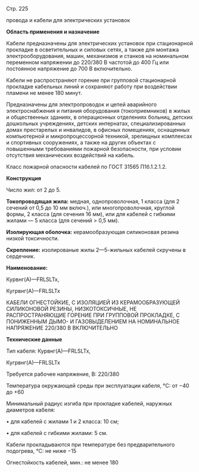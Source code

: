 Стр. 225

провода и кабели для электрических установок

**Область применения и назначение**

Кабели предназначены для электрических установок при стационарной прокладке в осветительных и силовых сетях, а также для монтажа электрооборудования, машин, механизмов и станков на номинальном переменном напряжении до 220/380 В частотой до 400 Гц или постоянное напряжение до 700 В включительно.

Кабели не распространяют горение при групповой стационарной прокладке кабельных линий и сохраняют работу при воздействии пламени не менее 180 минут.

Предназначены для электропроводок и цепей аварийного электроснабжения и питания оборудования (токоприемников) в жилых и общественных зданиях, в операционных отделениях больниц, детских дошкольных учреждениях, детских интернатах, специализированных домах престарелых и инвалидов, в офисных помещениях, оснащенных компьютерной и микропроцессорной техникой, зрелищных комплексах и спортивных сооружениях, а также на других объектах с повышенными требованиями пожарной безопасности, при условии отсутствия механических воздействий на кабель.


Класс пожарной опасности кабелей по ГОСТ 31565 П1б.1.2.1.2.

**Конструкция**

Число жил: от 2 до 5.

**Токопроводящая жила:** медная, однопроволочная, 1 класса (для 2 сечений от 0,5 до 10 мм включ.), или многопроволочная, круглой формы, 2 класса (для сечения 16 мм), или для кабелей с гибкими жилами — 5 класса (для сечений > 0,5 мм).

**Изолирующая оболочка:** керамообразующая силиконовая резина низкой токсичности.

**Скрепление:** изолированые жилы 2—5-жильных кабелей скручены в сердечник.

**Наименование:** 

Курвнг(А)—FRLSLTx,

Кугрвнг(А)—FRLSLTx

КАБЕЛИ ОГНЕСТОЙКИЕ, С ИЗОЛЯЦИЕЙ ИЗ КЕРАМООБРАЗУЮЩЕЙ СИЛИКОНОВОЙ РЕЗИНЫ, НИЗКОТОКСИЧНЫЕ, НЕ РАСПРОСТРАНЯЮЩИЕ ГОРЕНИЕ ПРИ ГРУППОВОЙ ПРОКЛАДКЕ, С ПОНИЖЕННЫМ ДЫМО- И ГАЗОВЫДЕЛЕНИЕМ НА НОМИНАЛЬНОЕ НАПРЯЖЕНИЕ 220/380 В ВКЛЮЧИТЕЛЬНО


**Технические данные**

Тип кабеля: Курвнг(А)—FRLSLTx,

Кугрвнг(А)—FRLSLTx

Требуется рабочее напряжение, В: 220/380

Температура окружающей среды при эксплуатации кабеля, °C: от −40 до +60

Минимальный радиус изгиба при прокладке кабелей, наружных диаметров кабеля:

• для кабелей с жилами 1 и 2 класса: 10 см;

• для кабелей с гибкими жилами: 5 см.

Кабели прокладываются при температуре без предварительного подогрева, °C: не ниже −15

Огнестойкость кабелей, мин.: не менее 180
